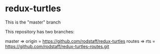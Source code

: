 # redux-turtles

This is the "master" branch

This repository has two branches:

master => origin = https://github.com/rodstaff/redux-turtles
routes => rts = https://github.com/rodstaff/redux-turtles-routes.git